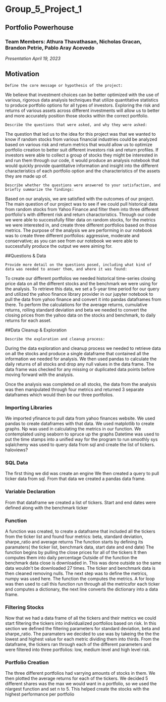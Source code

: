 # Group_5_Project_1
## Portfolio Powerhouse
### **Team Members: Athura Thavathasan, Nicholas Gracan, Brandon Petrie, Pablo Aray Acevedo**
*Presentation April 19, 2023*

## Motivation
`Define the core message or hypothesis of the project:`

We believe that investment choices can be better optimized with the use of various, rigorous data analysis techniques that utilize quantitative statistics to produce portfolio options for all types of investors. Exploring the risk and returns of various assets across different investments will allow us to better and more accurately position those stocks within the correct portfolio. 

`Describe the questions that were asked, and why they were asked:`

The question that led us to the idea for this project was that we wanted to know if random stocks from various financial industries could be analyzed based on various risk and return metrics that would allow us to optimize portfolio creation to better suit different investors risk and return profiles. If investors were able to collect a group of stocks they might be interested in and run them through our code, it would produce an analysis notebook that would quickly provide quantitative information and insight into the different characteristics of each portfolio option and the characteristics of the assets they are made up of. 

`Describe whether the questions were answered to your satisfaction, and briefly summarize the findings:`

Based on our analysis, we are satisfied with the outcomes of our project.  The main question of our project was to see if we could pull historical data from random stocks from Yahoo Finance and filter them into three different portfolio's with different risk and return charactoristics.  Through our code we were able to successfully filter data on random stocks, for the metrics we were interested in, and create three different portfolios based on those metrics.  The purpose of the analysis we are performing in our notebook was to create three different portfolios: aggressive, moderate and conservative; as you can see from our notebook we were able to successfully produce the output we were aiming for.  

##Questions & Data

`Provide more detail on the questions posed, including what kind of data was needed to answer them, and where it was found:`

To create our different portfolios we needed historical time-series closing price data on all the different stocks and the benchmark we were using for the analysis. To retrieve this data, we set a 5-year time period for our query and utilized the yahoo finance library provider in our jupyter notebook to pull the data from yahoo finance and convert it into pandas dataframes from there. To perform the calculations for the average returns, cumulative returns, rolling standard deviation and beta we needed to convert the closing prices from the yahoo data on the stocks and benchmark, to daily returns for each asset. 

##Data Cleanup & Exploration

`Describe the exploration and cleanup process:`

During the data exploration and cleanup process we needed to retrieve data on all the stocks and produce a single dataframe that contained all the information we needed for analysis. We then used pandas to calculate the daily returns of all stocks and drop any null values in the data frame. The data frame was checked for any missing or duplicated data points before moving forward with the analysis. 

Once the analysis was completed on all stocks, the data from the analysis was then manipulated through four metrics and returned 3 separate dataframes which would then be our three portfolios.




### Importing Libraries
We imported yfinance to pull data from yahoo finances website.
We used pandas to create dataframes with that data.
We used matplotlib to create graphs.
Np was used in calculating the metrics in our function.
We contemplated using seaborn to spruce up the graphs
Datetime was used to put the time stamps into a unified way for the program to run smoothly
sys
sqlalchemy was used to query data from sql and create the list of tickers.
haloviews?

### SQL Data
The first thing we did was create an engine
We then created a query to pull ticker data from sql.
From that data we created a pandas data frame.

### Variable Declaration
From that dataframe we created a list of tickers.
Start and end dates were defined along with the benchmark ticker

### Function
A function was created, to create a dataframe that included all the tickers from the ticker list and found four metrics: beta, standard deviation, sharpe_ratio and average returns
The function starts by defining its paramaters( the ticker list, benchmark data, start date and end date)
The function begins by pulling the close prices for all of the tickers
It then computes them into daily percentage
Outside of the function the benchmark data close is downloaded in.  This was done outside so the same data wouldn't be downloaded 27 times.
The ticker and benchmark data is then cleaned removing nulls.
The next step was to define the metrics, numpy was used here.
The function the computes the metrics.
A for loop was then used to call this function run through all the metricsfor each ticker and computes a dictionary, the next line converts the dictionary into a data frame.

### Filtering Stocks
Now that we had a data frame of all the tickers and their metrics we could start filtering the tickers into individualized portfolios based on risk.
In this section we defined the filtering parameters for standard deviation, beta and sharpe_ratio.  The paramaters we decided to use was by takeing the the the lowest and highest value for each metric dividing them into thirds.
From the dataframe, the tickers ran through each of the different parameters and were filtered into three portfolios: low, medium level and high level risk.

### Portfolio Creation
The three different portfolios had varrying amounts of stocks in them. We then plotted the average returns for each of the tickers.
We decided 5 different shares was the max we would want in a portfolio, so we used the nlargest function and set n to 5.  This helped create the stocks with the highest performance per portfolio
